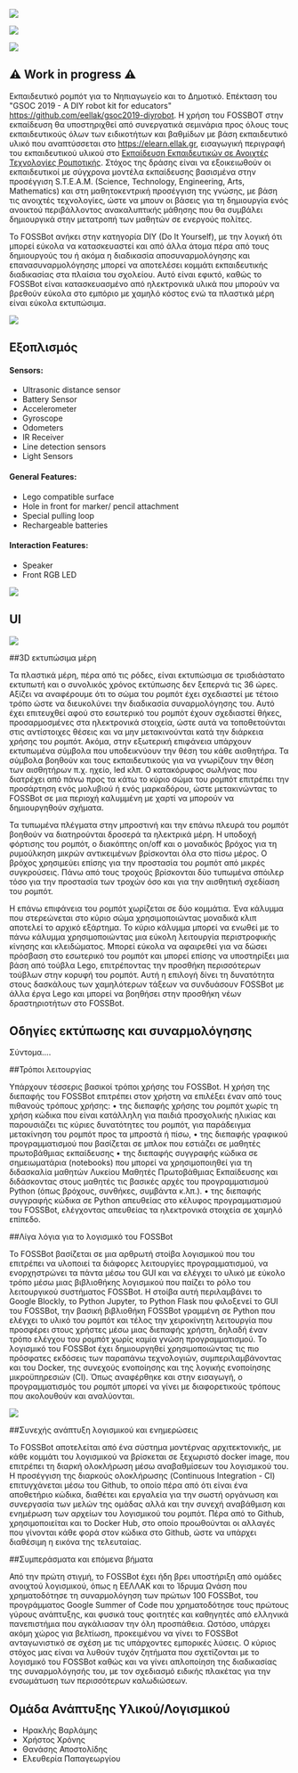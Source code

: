 ![](images/elak.png)

![](images/hua.png)

![](images/fossbot.jpg)

## :warning: Work in progress :warning:

Εκπαιδευτικό ρομπότ για το Νηπιαγωγείο και το Δημοτικό. Επέκταση του "GSOC 2019 - A DIY robot kit for educators" https://github.com/eellak/gsoc2019-diyrobot.  Η χρήση του FOSSBOT στην εκπαίδευση θα υποστηριχθεί από συνεργατικά σεμινάρια προς όλους τους εκπαιδευτικούς όλων των ειδικοτήτων και βαθμίδων με βάση εκπαιδευτικό υλικό που αναπτύσσεται στο https://elearn.ellak.gr, εισαγωγική περιγραφή του εκπαιδευτικού υλικού στο [Εκπαίδευση Εκπαιδευτικών σε Ανοιχτές Τεχνολογίες Ρομποτικής](https://elearn.ellak.gr/course/index.php?categoryid=30).  Στόχος της δράσης είναι να εξοικειωθούν οι εκπαιδευτικοί με σύγχρονα μοντέλα εκπαίδευσης βασισμένα στην προσέγγιση S.T.E.A.M. (Science, Technology, Engineering, Arts, Mathematics) και στη μαθητοκεντρική προσέγγιση της γνώσης,  με βάση τις ανοιχτές τεχνολογίες, ώστε να μπουν οι βάσεις για τη δημιουργία ενός ανοικτού περιβάλλοντος ανακαλυπτικής μάθησης που θα συμβάλει δημιουργικά στην μετατροπή των μαθητών σε ενεργούς πολίτες.

Το FOSSBot ανήκει στην κατηγορία DIY (Do It Yourself), με την λογική ότι μπορεί εύκολα να κατασκευαστεί και από άλλα άτομα πέρα από τους δημιουργούς του ή ακόμα η διαδικασία αποσυναρμολόγησης και επανασυναρμολόγησης μπορεί να αποτελέσει κομμάτι εκπαιδευτικής διαδικασίας στα πλαίσια του σχολείου. Αυτό είναι εφικτό, καθώς το FOSSBot είναι κατασκευασμένο από ηλεκτρονικά υλικά που μπορούν να βρεθούν εύκολα στο εμπόριο με χαμηλό κόστος ενώ τα πλαστικά μέρη είναι εύκολα εκτυπώσιμα.

![](images/front_pen.png)

## Εξοπλισμός 
#### Sensors:
* Ultrasonic distance sensor
* Battery Sensor
* Accelerometer
* Gyroscope
* Odometers
* IR Receiver
* Line detection sensors
* Light Sensors

#### General Features:
* Lego compatible surface
* Hole in front for marker/ pencil attachment
* Special pulling loop
* Rechargeable batteries

#### Interaction Features:
* Speaker
* Front RGB LED

![](images/electronics.JPG)

## UI 

![](images/blockly.jpg)

##3D εκτυπώσιμα μέρη 

Τα πλαστικά μέρη, πέρα από τις ρόδες, είναι εκτυπώσιμα σε τρισδιάστατο εκτυπωτή και ο συνολικός χρόνος εκτύπωσης δεν ξεπερνά τις 36 ώρες. Αξίζει να αναφέρουμε ότι το σώμα του ρομπότ έχει σχεδιαστεί με τέτοιο τρόπο ώστε να διευκολύνει την διαδικασία συναρμολόγησης του. Αυτό έχει επιτευχθεί αφού στο εσωτερικό του ρομπότ έχουν σχεδιαστεί θήκες, προσαρμοσμένες στα ηλεκτρονικά στοιχεία, ώστε αυτά να τοποθετούνται στις αντίστοιχες θέσεις και να μην μετακινούνται κατά την διάρκεια χρήσης του ρομπότ. Ακόμα, στην εξωτερική επιφάνεια υπάρχουν εκτυπωμένα σύμβολα που υποδεικνύουν την θέση του κάθε αισθητήρα. Τα σύμβολα βοηθούν και τους εκπαιδευτικούς για να γνωρίζουν την θέση των αισθητήρων π.χ. ηχείο, led κλπ. Ο κατακόρυφος σωλήνας που διατρέχει από πάνω προς τα κάτω το κύριο σώμα του ρομπότ επιτρέπει την προσάρτηση ενός μολυβιού ή ενός μαρκαδόρου, ώστε μετακινώντας το FOSSBot σε μια περιοχή καλυμμένη με χαρτί να μπορούν να δημιουργηθούν σχήματα.

Τα τυπωμένα πλέγματα στην μπροστινή και την επάνω πλευρά του ρομπότ βοηθούν να διατηρούνται δροσερά τα ηλεκτρικά μέρη. Η υποδοχή φόρτισης του ρομπότ, ο διακόπτης on/off και ο μοναδικός βρόχος για τη ρυμούλκηση μικρών αντικειμένων βρίσκονται όλα στο πίσω μέρος. Ο βρόχος χρησιμεύει επίσης για την προστασία του ρομπότ από μικρές συγκρούσεις. Πάνω από τους τροχούς βρίσκονται δύο τυπωμένα σπόιλερ τόσο για την προστασία των τροχών όσο και για την αισθητική σχεδίαση του ρομπότ. 

Η επάνω επιφάνεια του ρομπότ χωρίζεται σε δύο κομμάτια. Ένα κάλυμμα που στερεώνεται στο κύριο σώμα χρησιμοποιώντας μοναδικά κλιπ αποτελεί το αρχικό εξάρτημα. Το κύριο κάλυμμα μπορεί να ενωθεί με το πάνω κάλυμμα χρησιμοποιώντας μια εύκολη λειτουργία περιστροφικής κίνησης και κλειδώματος. Μπορεί εύκολα να αφαιρεθεί για να δώσει πρόσβαση στο εσωτερικό του ρομπότ και μπορεί επίσης να υποστηρίξει μια βάση από τούβλα Lego, επιτρέποντας την προσθήκη περισσότερων τούβλων στην κορυφή του ρομπότ. Αυτή η επιλογή δίνει τη δυνατότητα στους δασκάλους των χαμηλότερων τάξεων να συνδυάσουν FOSSBot με άλλα έργα Lego και μπορεί να βοηθήσει στην προσθήκη νέων δραστηριοτήτων στο FOSSBot.

## Οδηγίες εκτύπωσης και συναρμολόγησης 

Σύντομα.... 

##Τρόποι λειτουργίας

Υπάρχουν τέσσερις βασικοί τρόποι χρήσης του FOSSBot. Η χρήση της διεπαφής του FOSSBot επιτρέπει στον χρήστη να επιλέξει έναν από τους πιθανούς τρόπους χρήσης:
•	της διεπαφής χρήσης του ρομπότ χωρίς τη χρήση κώδικα που είναι κατάλληλη για παιδιά προσχολικής ηλικίας και παρουσιάζει τις κύριες δυνατότητες του ρομπότ, για παράδειγμα μετακίνηση του ρομπότ προς τα μπροστά ή πίσω,
•	της διεπαφής γραφικού προγραμματισμού που βασίζεται σε μπλοκ που εστιάζει σε μαθητές πρωτοβάθμιας εκπαίδευσης
•	της διεπαφής συγγραφής κώδικα σε σημειωματάρια (notebooks) που μπορεί να χρησιμοποιηθεί για τη διδασκαλία μαθητών Λυκείου Μαθητές Πρωτοβάθμιας Εκπαίδευσης και διδάσκοντας στους μαθητές τις βασικές αρχές του προγραμματισμού Python (όπως βρόχους, συνθήκες, συμβάντα κ.λπ.).
•	της διεπαφής συγγραφής κώδικα σε Python απευθείας στο κέλυφος προγραμματισμού του FOSSBot, ελέγχοντας απευθείας τα ηλεκτρονικά στοιχεία σε χαμηλό επίπεδο.


##Λίγα λόγια για το λογισμικό του FOSSBot

Το FOSSBot βασίζεται σε μια αρθρωτή στοίβα λογισμικού που του επιτρέπει να υλοποιεί τα διάφορες λειτουργίες προγραμματισμού, να ενορχηστρώνει τα πάντα μέσω του GUI και να ελέγχει το υλικό με εύκολο τρόπο μέσω μιας βιβλιοθήκης λογισμικού που παίζει το ρόλο του λειτουργικού συστήματος FOSSBot. Η στοίβα αυτή περιλαμβάνει το Google Blockly, το Python Jupyter, το Python Flask που φιλοξενεί το GUI του FOSSBot, την βασική βιβλιοθήκη FOSSBot γραμμένη σε Python που ελέγχει το υλικό του ρομπότ και τέλος την χειροκίνητη λειτουργία που προσφέρει στους χρήστες μέσω μιας διεπαφής χρήστη, δηλαδή έναν τρόπο ελέγχου του ρομπότ χωρίς καμία γνώση προγραμματισμού. 
Το λογισμικό του FOSSBot έχει δημιουργηθεί χρησιμοποιώντας τις πιο πρόσφατες εκδόσεις των παραπάνω τεχνολογιών, συμπεριλαμβάνοντας και του Docker, της συνεχούς ενοποίησης και της λογικής ενοποίησης μικροϋπηρεσιών (CI). Όπως αναφέρθηκε και στην εισαγωγή, ο προγραμματισμός του ρομπότ μπορεί να γίνει με διαφορετικούς τρόπους που ακολουθούν και αναλύονται. 


![](images/electronics.JPG)

##Συνεχής ανάπτυξη λογισμικού και ενημερώσεις

Το FOSSBot αποτελείται από ένα σύστημα μοντέρνας αρχιτεκτονικής, με κάθε κομμάτι του λογισμικού να βρίσκεται σε ξεχωριστό docker image, που επιτρέπει τη διαρκή ολοκλήρωση μέσω αναβαθμίσεων του λογισμικού του. Η προσέγγιση της διαρκούς ολοκλήρωσης (Continuous Integration - CI) επιτυγχάνεται μέσω του Github, το οποίο πέρα από ότι είναι ένα αποθετήριο κώδικα, διαθέτει και εργαλεία για την σωστή οργάνωση και συνεργασία των μελών της ομάδας αλλά και την συνεχή αναβάθμιση και ενημέρωση των αρχείων του λογισμικού του ρομπότ. Πέρα από το Github, χρησιμοποιείται και το Docker Hub, στο οποίο προωθούνται οι αλλαγές που γίνονται κάθε φορά στον κώδικα στο Github, ώστε να υπάρχει διαθέσιμη η εικόνα της τελευταίας.

##Συμπεράσματα και επόμενα βήματα

Από την πρώτη στιγμή, το FOSSBot έχει ήδη βρει υποστήριξη από ομάδες ανοιχτού λογισμικού, όπως η ΕΕΛΛΑΚ και το Ίδρυμα Ωνάση που χρηματοδότησε τη συναρμολόγηση των πρώτων 100 FOSSBot, του προγράμματος Google Summer of Code που χρηματοδότησε τους πρώτους γύρους ανάπτυξης, και φυσικά τους φοιτητές και καθηγητές από ελληνικά πανεπιστήμια που αγκάλιασαν την όλη προσπάθεια. Ωστόσο, υπάρχει ακόμη χώρος για βελτίωση, προκειμένου να γίνει το FOSSBot ανταγωνιστικό σε σχέση με τις υπάρχοντες εμπορικές λύσεις. Ο κύριος στόχος μας είναι να λυθούν τυχόν ζητήματα που σχετίζονται με το λογισμικό του FOSSBot καθώς και να γίνει απλοποίηση της διαδικασίας της συναρμολόγησής του, με τον σχεδιασμό ειδικής πλακέτας για την ενσωμάτωση των περισσότερων καλωδιώσεων. 

## Ομάδα Ανάπτυξης Υλικού/Λογισμικού
* Ηρακλής Βαρλάμης
* Χρήστος Χρόνης
* Θανάσης Αποστολίδης
* Ελευθερία Παπαγεωργίου

